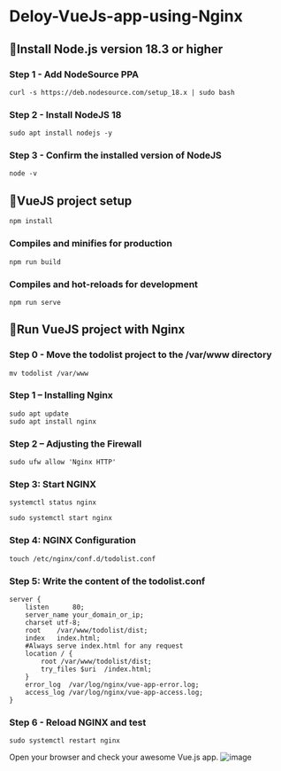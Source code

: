 ﻿# Deloy-VueJs-app-using-Nginx
## 📌Install Node.js version 18.3 or higher
### Step 1 - Add NodeSource PPA
```
curl -s https://deb.nodesource.com/setup_18.x | sudo bash
```
### Step 2 - Install NodeJS 18
```
sudo apt install nodejs -y
```
### Step 3 - Confirm the installed version of NodeJS
```
node -v
```
## 📌VueJS project setup
```
npm install
```
### Compiles and minifies for production
```
npm run build
```
### Compiles and hot-reloads for development
```
npm run serve
```
## 📌Run VueJS project with Nginx
### Step 0 - Move the todolist project to the /var/www directory
```
mv todolist /var/www
```
### Step 1 – Installing Nginx
```
sudo apt update
sudo apt install nginx
```
### Step 2 – Adjusting the Firewall
```
sudo ufw allow 'Nginx HTTP'
```
### Step 3: Start NGINX
```
systemctl status nginx
```
```
sudo systemctl start nginx
```
### Step 4: NGINX Configuration
```
touch /etc/nginx/conf.d/todolist.conf
```
### Step 5: Write the content of the todolist.conf
```
server {
    listen      80;
    server_name your_domain_or_ip;
    charset utf-8;
    root    /var/www/todolist/dist;
    index   index.html;
    #Always serve index.html for any request
    location / {
        root /var/www/todolist/dist;
        try_files $uri  /index.html;
    }
    error_log  /var/log/nginx/vue-app-error.log;
    access_log /var/log/nginx/vue-app-access.log;
}
```
### Step 6 - Reload NGINX and test
```
sudo systemctl restart nginx
```
Open your browser and check your awesome Vue.js app.
![image](https://github.com/user-attachments/assets/6641c3be-ca67-4bc8-9be4-928e17bf8799)
